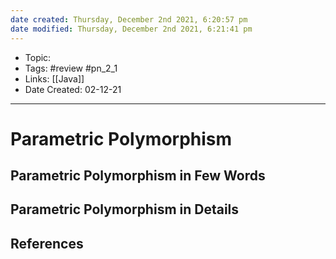 ```yaml
---
date created: Thursday, December 2nd 2021, 6:20:57 pm
date modified: Thursday, December 2nd 2021, 6:21:41 pm
---
```


- Topic:
- Tags: #review #pn_2_1
- Links: [[Java]]
- Date Created: 02-12-21

---

# Parametric Polymorphism

## Parametric Polymorphism in Few Words

## Parametric Polymorphism in Details

## References
